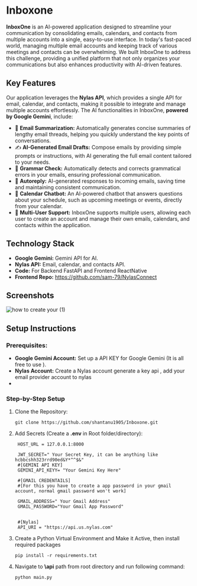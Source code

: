 # Inboxone

**InboxOne** is an AI-powered application designed to streamline your communication by consolidating emails, calendars, and contacts from multiple accounts into a single, easy-to-use interface. In today's fast-paced world, managing multiple email accounts and keeping track of various meetings and contacts can be overwhelming. We built InboxOne to address this challenge, providing a unified platform that not only organizes your communications but also enhances productivity with AI-driven features.

## Key Features
Our application leverages the **Nylas API**, which provides a single API for email, calendar, and contacts, making it possible to integrate and manage multiple accounts effortlessly. The AI functionalities in InboxOne, **powered by Google Gemini**, include:

- 📧 **Email Summarization:** Automatically generates concise summaries of lengthy email threads, helping you quickly understand the key points of conversations.
- ✍️ **AI-Generated Email Drafts:** Compose emails by providing simple prompts or instructions, with AI generating the full email content tailored to your needs.
- 📝 **Grammar Check:** Automatically detects and corrects grammatical errors in your emails, ensuring professional communication.
- 🤖 **Autoreply:** AI-generated responses to incoming emails, saving time and maintaining consistent communication.
- 📅 **Calendar Chatbot:** An AI-powered chatbot that answers questions about your schedule, such as upcoming meetings or events, directly from your calendar.
- 👥 **Multi-User Support:** InboxOne supports multiple users, allowing each user to create an account and manage their own emails, calendars, and contacts within the application.

## Technology Stack
- **Google Gemini:** Gemini API for  AI.
- **Nylas API:** Email, calendar, and contacts API.
- **Code:** For Backend FastAPI and Frontend ReactNative
- **Frontend Repo:** https://github.com/sam-79/NylasConnect



## Screenshots
![how to create your (1)](https://github.com/user-attachments/assets/d69669dc-dbf8-4fb7-aa3f-b098459ba7a0)


## Setup Instructions
### Prerequisites:
- **Google Gemini Account:** Set up a API KEY for Google Gemini (It is all free to use ).
- **Nylas Account:** Create a Nylas account generate a key api , add your email provider account to nylas
- 
### Step-by-Step Setup
1. Clone the Repository:
   ```
   git clone https://github.com/shantanu1905/Inboxone.git
   ```
   
2. Add Secrets (Create a **.env** in Root folder/directory):
   ```
    HOST_URL = 127.0.0.1:8000
    
    JWT_SECRET=" Your Secret Key, it can be anything like hcbbcshh323rrd90ed&Y*^^$&" 
    #[GEMINI API KEY]
    GEMINI_API_KEYY= "Your Gemini Key Here"
   
    #[GMAIL CREDENTAILS]
    #[For this you have to create a app password in your gmail account, normal gmail password won't work]
   
    GMAIL_ADDRESS=" Your Gmail Address"
    GMAIL_PASSWORD="Your Gmail App Password"
    
    
    #[Nylas]
    API_URI = "https://api.us.nylas.com"
   
   ```
3. Create a Python Virtual Environment and Make it Active, then install required packages
   ```
   pip install -r requirements.txt
   ```
4. Navigate to **\api** path from root directory and run following command:
   ```
   python main.py
   ```
